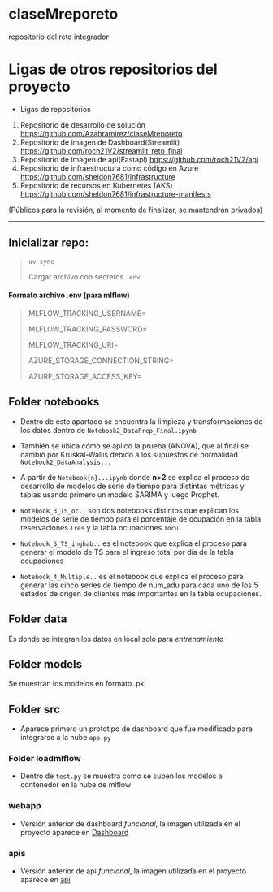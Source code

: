 # claseMreporeto
repositorio del reto integrador

# Ligas de otros repositorios del proyecto
- Ligas de repositorios 
1. Repositorio de desarrollo de solución 
https://github.com/Azahramirez/claseMreporeto 
2. Repositorio de imagen de Dashboard(Streamlit) 
https://github.com/roch21V2/streamlit_reto_final 
3. Repositorio de imagen de api(Fastapi) 
https://github.com/roch21V2/api 
4. Repositorio de infraestructura como código en Azure 
https://github.com/sheldon7681/infrastructure 
5. Repositorio de recursos en Kubernetes (AKS) 
https://github.com/sheldon7681/infrastructure-manifests

(Públicos para la revisión, al momento de finalizar, se mantendrán privados) 

---

## Inicializar repo:


>`uv sync`
>
>Cargar archivo con secretos `.env`

#### Formato archivo .env (para mlflow)

>MLFLOW_TRACKING_USERNAME=
>
>MLFLOW_TRACKING_PASSWORD=
>
>MLFLOW_TRACKING_URI=
>
>AZURE_STORAGE_CONNECTION_STRING=
>
>AZURE_STORAGE_ACCESS_KEY=



## Folder notebooks

- Dentro de este apartado se encuentra la limpieza y transformaciones de los datos dentro de `Notebook2_DataPrep_Final.ipynb`

- También se ubica cómo se aplico la prueba (ANOVA), que al final se cambió por Kruskal-Wallis debido a los supuestos de normalidad `Notebook2_DataAnalysis...`

- A partir de `Notebook{n}...ipynb` donde **n>2** se explica el proceso de desarrollo de modelos de serie de tiempo para distintas métricas y tablas
usando primero un modelo SARIMA y luego Prophet.

- `Notebook_3_TS_oc..` son dos notebooks distintos que explican los modelos de serie de tiempo para el porcentaje de ocupación en la tabla 
reservaciones `Tres` y la tabla ocupaciones `Tocu`.

- `Notebook_3_TS_inghab..` es el notebook que explica el proceso para generar el modelo de TS para el ingreso total por día
de la tabla ocupaciones

- `Notebook_4_Multiple..` es el notebook que explica el proceso para generar las cinco series de tiempo de num_adu para cada uno de los 5
estados de origen de clientes más importantes en la tabla ocupaciones.

## Folder data

Es donde se integran los datos en local solo para *entrenamiento*

## Folder models

Se muestran los modelos en formato .pkl

## Folder src

- Aparece primero un prototipo de dashboard que fue modificado para integrarse a la nube `app.py`

### Folder loadmlflow

- Dentro de `test.py` se muestra como se suben los modelos al contenedor en la nube de mlflow

### webapp

- Versión anterior de dashboard *funcional*, la imagen utilizada en el proyecto aparece en [Dashboard](https://github.com/roch21V2/streamlit_reto_final)

### apis

- Versión anterior de api *funcional*, la imagen utilizada en el proyecto aparece en [api](https://github.com/roch21V2/api)








